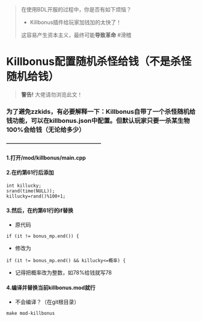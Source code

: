 > 在使用BDL开服的过程中，你是否有如下烦恼？
> - Killbonus插件给玩家加钱加的太快了！
>
> 这容易产生资本主义，最终可能**导致革命** #滑稽

# Killbonus配置**随机杀怪给钱**（不是杀怪随机给钱）
>**警告!** 大佬请勿浏览此文！

### 为了避免zzkids，有必要解释一下：Killbonus自带了一个**杀怪随机给钱**功能，可以在killbonus.json中配置。但**默认**玩家只要一杀某生物100%会给钱（无论给多少）
**——————————————————**
#### **1.打开/mod/killbonus/main.cpp**
#### **2.在约第61行后添加**
```
int killucky;
srand(time(NULL));
killucky=rand()%100+1;
```

#### **3.然后，在约第61行的if替换**
 - 原代码
```
if (it != bonus_mp.end()) {
```
 - 修改为
```
if (it != bonus_mp.end() && killucky<=概率) {
```
 - 记得把概率改为整数，如78%给钱就写78

#### **4.编译并替换当前killbonus.mod就行**
 - 不会编译？（在git根目录）
```
make mod-killbonus
```